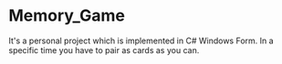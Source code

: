 # Memory_Game
It's a personal project which is implemented in C# Windows Form. 
In a specific time you have to pair as cards as you can.
